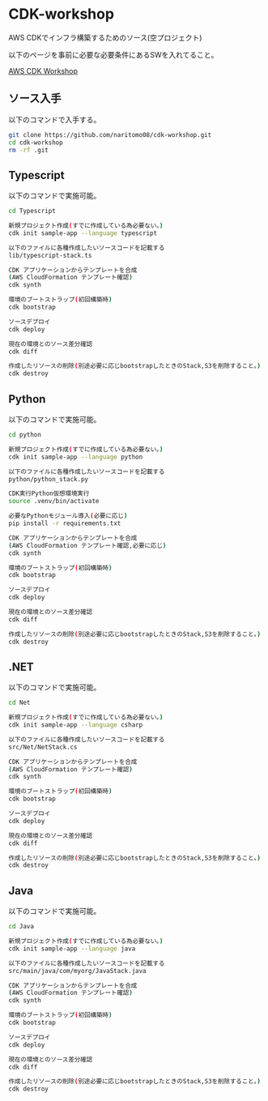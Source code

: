 # CDK-workshop

AWS CDKでインフラ構築するためのソース(空プロジェクト)

以下のページを事前に必要な必要条件にあるSWを入れてること。

[AWS CDK Workshop](https://cdkworkshop.com/ja/)

## ソース入手

以下のコマンドで入手する。

```bash
git clone https://github.com/naritomo08/cdk-workshop.git
cd cdk-workshop
rm -rf .git
```

## Typescript

以下のコマンドで実施可能。

```bash
cd Typescript

新規プロジェクト作成(すでに作成している為必要ない。)
cdk init sample-app --language typescript

以下のファイルに各種作成したいソースコードを記載する
lib/typescript-stack.ts

CDK アプリケーションからテンプレートを合成
(AWS CloudFormation テンプレート確認)
cdk synth

環境のブートストラップ(初回構築時)
cdk bootstrap

ソースデプロイ
cdk deploy

現在の環境とのソース差分確認
cdk diff

作成したリソースの削除(別途必要に応じbootstrapしたときのStack,S3を削除すること。)
cdk destroy
```

## Python

以下のコマンドで実施可能。

```bash
cd python

新規プロジェクト作成(すでに作成している為必要ない。)
cdk init sample-app --language python

以下のファイルに各種作成したいソースコードを記載する
python/python_stack.py

CDK実行Python仮想環境実行
source .venv/bin/activate

必要なPythonモジュール導入(必要に応じ)
pip install -r requirements.txt

CDK アプリケーションからテンプレートを合成
(AWS CloudFormation テンプレート確認,必要に応じ)
cdk synth

環境のブートストラップ(初回構築時)
cdk bootstrap

ソースデプロイ
cdk deploy

現在の環境とのソース差分確認
cdk diff

作成したリソースの削除(別途必要に応じbootstrapしたときのStack,S3を削除すること。)
cdk destroy
```

## .NET

以下のコマンドで実施可能。

```bash
cd Net

新規プロジェクト作成(すでに作成している為必要ない。)
cdk init sample-app --language csharp

以下のファイルに各種作成したいソースコードを記載する
src/Net/NetStack.cs

CDK アプリケーションからテンプレートを合成
(AWS CloudFormation テンプレート確認)
cdk synth

環境のブートストラップ(初回構築時)
cdk bootstrap

ソースデプロイ
cdk deploy

現在の環境とのソース差分確認
cdk diff

作成したリソースの削除(別途必要に応じbootstrapしたときのStack,S3を削除すること。)
cdk destroy
```

## Java

以下のコマンドで実施可能。

```bash
cd Java

新規プロジェクト作成(すでに作成している為必要ない。)
cdk init sample-app --language java

以下のファイルに各種作成したいソースコードを記載する
src/main/java/com/myorg/JavaStack.java

CDK アプリケーションからテンプレートを合成
(AWS CloudFormation テンプレート確認)
cdk synth

環境のブートストラップ(初回構築時)
cdk bootstrap

ソースデプロイ
cdk deploy

現在の環境とのソース差分確認
cdk diff

作成したリソースの削除(別途必要に応じbootstrapしたときのStack,S3を削除すること。)
cdk destroy
```
